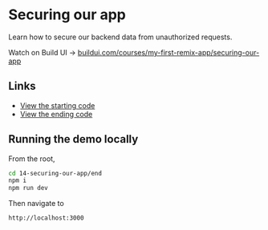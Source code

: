 # Securing our app

Learn how to secure our backend data from unauthorized requests.

Watch on Build UI → [buildui.com/courses/my-first-remix-app/securing-our-app](https://buildui.com/courses/my-first-remix-app/securing-our-app)

## Links

- [View the starting code](./begin)
- [View the ending code](./end)

## Running the demo locally

From the root,

```sh
cd 14-securing-our-app/end
npm i
npm run dev
```

Then navigate to

```
http://localhost:3000
```
